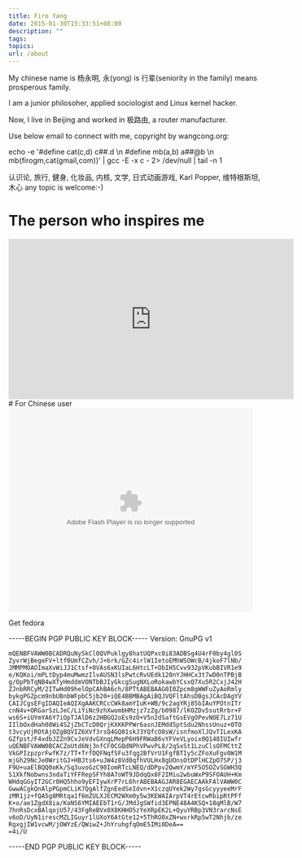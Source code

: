 ```yaml
---
title: Firo Yang
date: 2015-01-30T15:33:51+08:00
description: ""
tags:
topics:
url: /about
---
```

My chinese name is 杨永明, 永(yong) is 行辈(seniority in the family) means prosperous family.

I am a junior philosoher, applied sociologist and Linux kernel hacker.

Now, I live in Beijing and worked in 极路由, a router manufacturer.

Use below email to connect with me, copyright by wangcong.org:

echo -e '#define cat(c,d) c##.d \n  #define mb(a,b) a##@b \n  mb(firogm,cat(gmail,com))' | gcc -E -x c - 2> /dev/null | tail -n 1

认识论, 旅行, 健身, 化妆品, 内核, 文学, 日式动画游戏, Karl Popper, 维特根斯坦, 木心 any topic is welcome:-)
# The person who inspires me
<iframe width="560" height="315" src="https://www.youtube.com/embed/vXr-2hwTk58" frameborder="0" allowfullscreen></iframe>
# For Chinese user
<embed src="http://www.tudou.com/v/jefojo_-HjQ/&bid=05&resourceId=0_05_05_99/v.swf" type="application/x-shockwave-flash" allowscriptaccess="always" allowfullscreen="true" wmode="opaque" width="480" height="400"></embed>

 
<div class="getfedora">
	<p class="asidetitle">Get fedora</p>
	<script id="fedora-banner" type="text/javascript" src="http://getfedora.org/static/js/release-counter-ext.js?lang=en"></script>
</div> 
-----BEGIN PGP PUBLIC KEY BLOCK-----
Version: GnuPG v1

	mQENBFVAWW0BCADRQuNy5kCl0QVPuklgy8hatUQPxc0i83ADBSg4U4rF0by4gl0S
	ZyvrWjBegeFV+ltf0UmfCZvh/J+brk/GZc4irlW1IetoEMhWSOWcB/4jkoF7lNb/
	JMMPMOAOImaXvWiJJ1Ctsf+0VAs6xKUIaL6HtcLT+ObIH5Cvv932pVKubBIVR1e9
	e/KQKoi/mPLtDyp4muMwmzIlvAUSN3lsPwtcRvUEdk120nYJHHCx3t7wD0nTPBjB
	g/OpPbTqNB4wXTyHmddmVONTbBJIyGkcgSugNXLoRokawbYCsxQ7Xu5R2CxjJ42H
	ZJnbRRCyM/2ITwHd09helOpCAhBA6ch/8PTtABEBAAG0I0Zpcm8gWWFuZyAoRmly
	bykgPGZpcm9nbUBnbWFpbC5jb20+iQE4BBMBAgAiBQJVQFltAhsDBgsJCAcDAgYV
	CAIJCgsEFgIDAQIeAQIXgAAKCRCcCWk8amYIuK+WB/9c2agYRj85bIAuYPOtnITr
	cnN4v+ORGarSzLJeC/LiYiNc9zhXwombHMzjz7zZg/b0987/lKOZDv5sutRrbr+F
	ws6S+iUYmYA6Y7iOpTJAlD6z2HBGQ2oEs9zO+V5n2dSaftGsEVgOPevNOE7Lz71U
	IIlbOxdHah08Wi4S2jZbCTcD0QrjKXKKPPWr6asnJEMdd5ptSdu2NhssUnuz+0TO
	t3vcyUjROtAjOZgBQVIZ6XVf3rsQ4GQ01skJ3YQfcO8sW/isnfmoXlJQvTILexKA
	GZfpst/F4xdbJZZn9CvJeVdvGXnqLMepP6H9FRWaB6vYFVeVLyoix0Q148IUIwfr
	uQENBFVAWW0BCACZoUtd6Nj3nfCF0CGQdNPhVPwvPL8/2qSxSt1LzuClsOFMCttZ
	VkGPIzpzprFwfK7z/TT+TrfDQFNqfSFu3fqg2BfVrU1FgfBTIy5cZFoXuFgv0W1M
	mjGh29NcJe0WritGJ+HBJts6+uJW4z8Vd0qfhVULHx8gUOnsOtDPlHCZpO7SP/j3
	F9U+uaElBQQ0oKk/Sq3uvoGzC90IomRTcLNEQ/dDPpv2QwmY/mYF5O5OZvSGWH3Q
	S1XkfNobwns3ndaTiYFFRepSFYh8A7oWT9JDdqQx8F2IMiu2wbuWxP9SFOAUH+Km
	WHdqGGyIT2GCr0HQ5hho9yEFIywXrP7rL6hrABEBAAGJAR8EGAECAAkFAlVAWW0C
	GwwACgkQnAlpPGpmCLiK7QgAlfZgnEedSeIdvn+X1czqUYek2Wy7gsGcyyyeeMrF
	zMR1jz+fQA5g8MRtqa1f6mZULXJECM2WXm0y5w3KEWAIArpVT4rEtcwRbipRtPFf
	K+o/ae1ZgdX8ia/KaNS6YMIAEEbT1rG/JMdJgSWfid3EPNE48A4KSQ+18qMlB/W7
	7hnRsDcxBAlqojU57/43FgReBVx0X8KHHO5zYeXRpEK2L+QyuYRBp3VN3rarcNsE
	v6oD/UyN1irescMZLIGuyr1lUXoY6AtGte12+5ThRO8xZN+wxrkRp5wT2Nhjb/ze
	RgxgjIW1vcwM/jOWYzE/QWiwZ+JhYruhgfqOmE5IMi0DeA==
	=4i/U
-----END PGP PUBLIC KEY BLOCK-----
